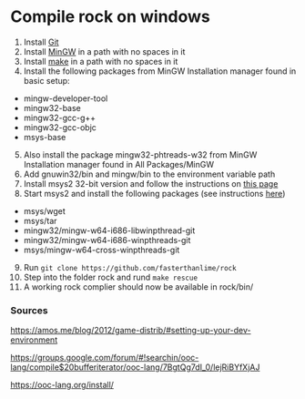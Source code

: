 # Compile rock on windows
1. Install [Git](https://git-for-windows.github.io/)
2. Install [MinGW](http://mingw.org/) in a path with no spaces in it
3. Install [make](http://gnuwin32.sourceforge.net/packages/make.htm) in a path with no spaces in it
4. Install the following packages from MinGW Installation manager found in basic setup:
  - mingw-developer-tool
  - mingw32-base
  - mingw32-gcc-g++
  - mingw32-gcc-objc
  - msys-base
5. Also install the package mingw32-phtreads-w32 from MinGW Installation manager found in All Packages/MinGW
6. Add gnuwin32/bin and mingw/bin to the environment variable path
7. Install msys2 32-bit version and follow the instructions on [this page](http://sourceforge.net/p/msys2/wiki/MSYS2%20installation/)
8. Start msys2 and install the following packages (see instructions [here](http://sourceforge.net/p/msys2/wiki/MSYS2%20installation/))
  - msys/wget
  - msys/tar
  - mingw32/mingw-w64-i686-libwinpthread-git
  - mingw32/mingw-w64-i686-winpthreads-git
  - msys/mingw-w64-cross-winpthreads-git
9. Run ```git clone https://github.com/fasterthanlime/rock```
10. Step into the folder rock and rund ```make rescue```
11. A working rock complier should now be available in rock/bin/

### Sources
https://amos.me/blog/2012/game-distrib/#setting-up-your-dev-environment

https://groups.google.com/forum/#!searchin/ooc-lang/compile$20bufferiterator/ooc-lang/7BgtQg7dI_0/lejRiBYfXjAJ

https://ooc-lang.org/install/
